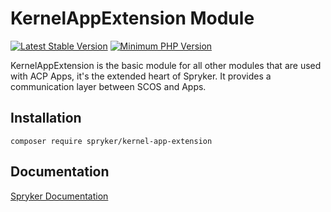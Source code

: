 # KernelAppExtension Module
[![Latest Stable Version](https://poser.pugx.org/spryker/kernel-app-extension/v/stable.svg)](https://packagist.org/packages/spryker/kernel-app-extension)
[![Minimum PHP Version](https://img.shields.io/badge/php-%3E%3D%208.2-8892BF.svg)](https://php.net/)

KernelAppExtension is the basic module for all other modules that are used with ACP Apps, it's the extended heart of Spryker. It provides a communication layer between SCOS and Apps.

## Installation

```
composer require spryker/kernel-app-extension
```

## Documentation

[Spryker Documentation](https://docs.spryker.com)
